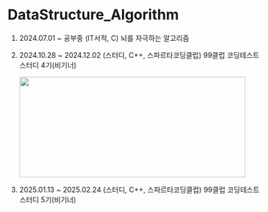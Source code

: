 # DataStructure_Algorithm
1. 2024.07.01 ~ 공부중 (IT서적, C) 뇌를 자극하는 알고리즘
2. 2024.10.28 ~ 2024.12.02 (스터디, C++, 스파르타코딩클럽) 99클럽 코딩테스트 스터디 4기(비기너)
   
   <img src="https://github.com/user-attachments/assets/5dd436c3-caba-4f02-9ebd-61b77a5f742b" style="width:450px; height:200px;" />
3. 2025.01.13 ~ 2025.02.24 (스터디, C++, 스파르타코딩클럽) 99클럽 코딩테스트 스터디 5기(비기너)

